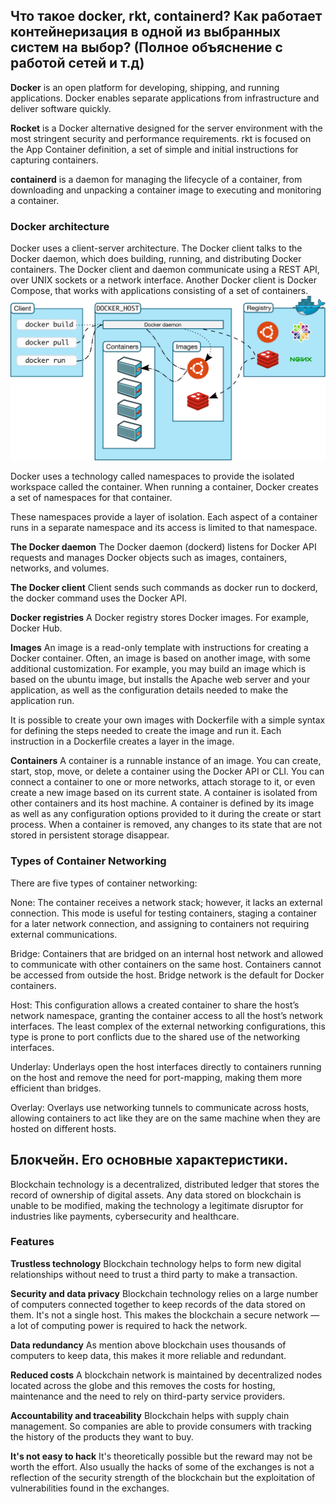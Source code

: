 ## Что такое docker, rkt, containerd? Как работает контейнеризация в одной из выбранных систем на выбор? (Полное объяснение с работой сетей и т.д) <br />

**Docker** is an open platform for developing, shipping, and running applications. 
Docker enables separate applications from infrastructure and deliver software quickly. 

**Rocket** is a Docker alternative designed for the server environment with the most stringent security and performance requirements. 
rkt is focused on the App Container definition, a set of simple and initial instructions for capturing containers.

**containerd** is a daemon for managing the lifecycle of a container, 
from downloading and unpacking a container image to executing and monitoring a container.

### Docker architecture
Docker uses a client-server architecture. The Docker client talks to the Docker daemon, 
which does building, running, and distributing Docker containers. 
The Docker client and daemon communicate using a REST API, over UNIX sockets or a network interface. 
Another Docker client is Docker Compose, that works with applications consisting of a set of containers.
![My Image](architecture.svg)

Docker uses a technology called namespaces to provide the isolated workspace called the container. 
When running a container, Docker creates a set of namespaces for that container.

These namespaces provide a layer of isolation. Each aspect of a container runs in a 
separate namespace and its access is limited to that namespace.

**The Docker daemon**
The Docker daemon (dockerd) listens for Docker API requests and manages Docker objects such as images, containers, networks, and volumes. 

**The Docker client**
Client sends such commands as docker run to dockerd, the docker command uses the Docker API. 

**Docker registries**
A Docker registry stores Docker images. For example, Docker Hub. 

**Images**
An image is a read-only template with instructions for creating a Docker container. 
Often, an image is based on another image, with some additional customization. 
For example, you may build an image which is based on the ubuntu image, but installs the Apache web server and your application, 
as well as the configuration details needed to make the application run.

It is possible to create your own images with Dockerfile with a simple syntax for defining the steps needed to create the image and run it. 
Each instruction in a Dockerfile creates a layer in the image. 

**Containers**
A container is a runnable instance of an image. You can create, start, stop, move, or delete a container using the Docker API or CLI. 
You can connect a container to one or more networks, attach storage to it, or even create a new image based on its current state.
A container is isolated from other containers and its host machine. 
A container is defined by its image as well as any configuration options provided to it during the create or start process. 
When a container is removed, any changes to its state that are not stored in persistent storage disappear.

### Types of Container Networking
There are five types of container networking:

None: The container receives a network stack; however, it lacks an external connection. This mode is useful for testing containers, 
staging a container for a later network connection, and assigning to containers not requiring external communications.

Bridge: Containers that are bridged on an internal host network and allowed to communicate with other containers on the same host. 
Containers cannot be accessed from outside the host. Bridge network is the default for Docker containers.

Host: This configuration allows a created container to share the host’s network namespace, granting the container access to all 
the host’s network interfaces. The least complex of the external networking configurations, this type is prone to port conflicts 
due to the shared use of the networking interfaces.

Underlay: Underlays open the host interfaces directly to containers running on the host and remove the need for port-mapping, 
making them more efficient than bridges.

Overlay: Overlays use networking tunnels to communicate across hosts, allowing containers to act like they are on the same 
machine when they are hosted on different hosts.

## Блокчейн. Его основные характеристики.
Blockchain technology is a decentralized, distributed ledger that stores the record of ownership of digital assets. 
Any data stored on blockchain is unable to be modified, making the technology a legitimate disruptor for industries like payments, 
cybersecurity and healthcare. 

### Features

**Trustless technology**
Blockchain technology helps to form new digital relationships without need to trust a third party to make a transaction.

**Security and data privacy**
Blockchain technology relies on a large number of computers connected together to keep records of the data stored on them. It's not a single host.
This makes the blockchain a secure network — a lot of computing power is required to hack the network.

**Data redundancy**
As mention above blockchain uses thousands of computers to keep data, this makes it more reliable and redundant.

**Reduced costs**
A blockchain network is maintained by decentralized nodes located across the globe and this removes the costs for hosting, maintenance and the need to
rely on third-party service providers. 

**Accountability and traceability**
Blockchain helps with supply chain management. So companies are able to provide consumers  with tracking the history of the products 
they want to buy.

**It's not easy to hack**
It's theoretically possible but the reward may not be worth the effort. Also usually the hacks of some of the exchanges is not a reflection 
of the security strength of the blockchain but the exploitation of vulnerabilities found in the exchanges.



